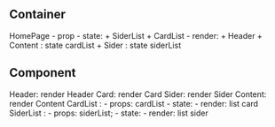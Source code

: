 ## Container

HomePage - prop - state: + SiderList + CardList - render: + Header + Content : state cardList + Sider : state siderList

## Component

Header: render Header
Card: render Card
Sider: render Sider
Content: render Content
CardList : - props: cardList - state: - render: list card
SiderList : - props: siderList; - state: - render: list sider

